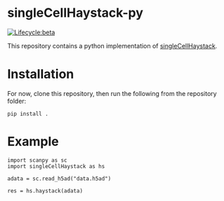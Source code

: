 singleCellHaystack-py
=====================

[![Lifecycle:beta](https://img.shields.io/badge/lifecycle-beta-orange.svg)]()

This repository contains a python implementation of [singleCellHaystack](https://github.com/alexisvdb/singleCellHaystack).

# Installation

For now, clone this repository, then run the following from the repository folder:

```
pip install .
```

# Example

```{python}
import scanpy as sc
import singleCellHaystack as hs

adata = sc.read_h5ad("data.h5ad")

res = hs.haystack(adata)
```
